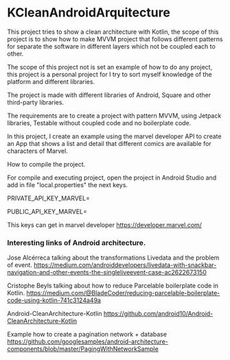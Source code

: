 # KCleanAndroidArquitecture
This project tries to show a clean architecture with Kotlin, the scope of this project is to show how to make MVVM project that follows different patterns for separate the software in different layers which not be coupled each to other.

The scope of this project not is set an example of how to do any project, this project is a personal project for I try to sort myself knowledge of the platform and different libraries.

The project is made with different libraries of Android, Square and other third-party libraries.


The requirements are to create a project with pattern MVVM, using Jetpack libraries, Testable without coupled code and no boilerplate code.


In this project, I create an example using the marvel developer API to create an App that shows a list and detail that different comics are available for characters of Marvel.

How to compile the project.

For compile and executing project, open the project in Android Studio and add in file "local.properties" the next keys.

PRIVATE_API_KEY_MARVEL=

PUBLIC_API_KEY_MARVEL=

This keys can get in marvel developer 
https://developer.marvel.com/


### Interesting links of Android architecture.

Jose Alcérreca talking about the transformations Livedata and the problem of event.
https://medium.com/androiddevelopers/livedata-with-snackbar-navigation-and-other-events-the-singleliveevent-case-ac2622673150

Cristophe Beyls talking about how to reduce Parcelable boilerplate code in Kotlin.
https://medium.com/@BladeCoder/reducing-parcelable-boilerplate-code-using-kotlin-741c3124a49a

Android-CleanArchitecture-Kotlin
https://github.com/android10/Android-CleanArchitecture-Kotlin

Example how to create a pagination network + database
https://github.com/googlesamples/android-architecture-components/blob/master/PagingWithNetworkSample


